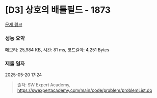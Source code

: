 # [D3] 상호의 배틀필드 - 1873 

[문제 링크](https://swexpertacademy.com/main/code/problem/problemDetail.do?contestProbId=AV5LyE7KD2ADFAXc) 

### 성능 요약

메모리: 25,984 KB, 시간: 81 ms, 코드길이: 4,251 Bytes

### 제출 일자

2025-05-20 17:24



> 출처: SW Expert Academy, https://swexpertacademy.com/main/code/problem/problemList.do